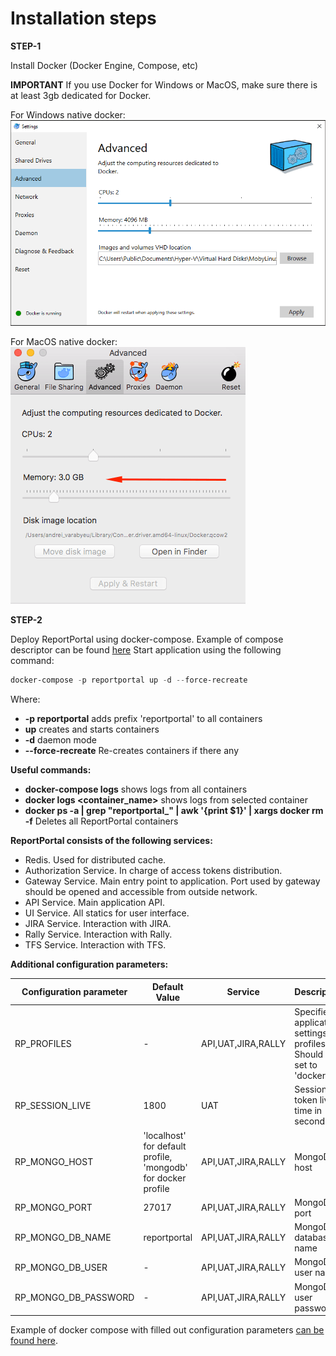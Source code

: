 ﻿Installation steps 
======================

**STEP-1**

Install Docker (Docker Engine, Compose, etc)

**IMPORTANT**
If you use Docker for Windows or MacOS, make sure there is at least 3gb dedicated for Docker.

For Windows native docker:
![Image](Images/installation/docker_config_win.png)

For MacOS native docker:
![Image](Images/installation/docker_config_macos.png)

**STEP-2**

Deploy ReportPortal using docker-compose. 
Example of compose descriptor can be found [here](<https://github.com/reportportal/reportportal/blob/master/docker-compose.yml>)
Start application using the following command:

~~~~~~~~~~~~~~~~~~~~~~~~~~~~~~~~~~~~~~~~~~~~~~~~~~~~~~~~~~~~~~~~~~~~~~~~~~~~~~~~ powershell
docker-compose -p reportportal up -d --force-recreate
~~~~~~~~~~~~~~~~~~~~~~~~~~~~~~~~~~~~~~~~~~~~~~~~~~~~~~~~~~~~~~~~~~~~~~~~~~~~~~~~

Where:
- **-p reportportal** adds prefix 'reportportal' to all containers
- **up** creates and starts containers
- **-d** daemon mode
- **--force-recreate** Re-creates containers if there any

**Useful commands:**
- **docker-compose logs** shows logs from all containers
- **docker logs &lt;container_name&gt;** shows logs from selected container
- **docker ps -a | grep "reportportal_" | awk '{print $1}' | xargs docker rm -f** Deletes all ReportPortal containers

**ReportPortal consists of the following services:**

- Redis. Used for distributed cache.
- Authorization Service. In charge of access tokens distribution.
- Gateway Service. Main entry point to application. Port used by gateway should be opened and accessible from outside network.
- API Service. Main application API.
- UI Service. All statics for user interface.
- JIRA Service. Interaction with JIRA.
- Rally Service. Interaction with Rally.
- TFS Service. Interaction with TFS.

**Additional configuration parameters:**

| Configuration parameter | Default Value | Service | Description |
|-------------------------| ------------- | --------|-------------|
| RP_PROFILES | - | API,UAT,JIRA,RALLY | Specifies application settings profiles. Should be set to 'docker' |
| RP_SESSION_LIVE | 1800 | UAT | Session token live time in seconds|
| RP_MONGO_HOST | 'localhost' for default profile, 'mongodb' for docker profile | API,UAT,JIRA,RALLY | MongoDB host|
| RP_MONGO_PORT | 27017 | API,UAT,JIRA,RALLY | MongoDB port|
| RP_MONGO_DB_NAME | reportportal | API,UAT,JIRA,RALLY | MongoDB database name|
| RP_MONGO_DB_USER | - | API,UAT,JIRA,RALLY | MongoDB user name|
| RP_MONGO_DB_PASSWORD | - | API,UAT,JIRA,RALLY | MongoDB user password|

Example of docker compose with filled out configuration parameters [can be found here](https://github.com/reportportal/reportportal/blob/master/docker-compose.yml).